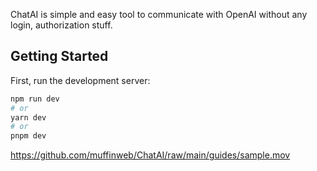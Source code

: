 ChatAI is simple and easy tool to communicate with OpenAI without any login, authorization stuff.

## Getting Started

First, run the development server:

```bash
npm run dev
# or
yarn dev
# or
pnpm dev
```

https://github.com/muffinweb/ChatAI/raw/main/guides/sample.mov